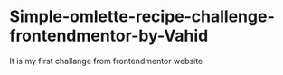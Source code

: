 # Simple-omlette-recipe-challenge-frontendmentor-by-Vahid
 It is my first challange from frontendmentor website
